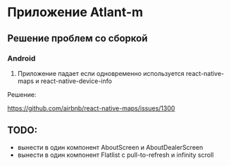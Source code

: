 # Приложение Atlant-m

## Решение проблем со сборкой

### Android

1. Приложение падает если одновременно используется react-native-maps и react-native-device-info

Решение:

https://github.com/airbnb/react-native-maps/issues/1300

## TODO:
- вынести в один компонент AboutScreen и AboutDealerScreen
- вынести в один компонент Flatlist с pull-to-refresh и infinity scroll
